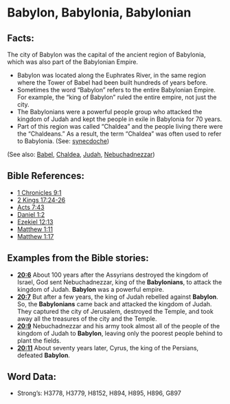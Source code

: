 # Babylon, Babylonia, Babylonian

## Facts:

The city of Babylon was the capital of the ancient region of Babylonia, which was also part of the Babylonian Empire.

* Babylon was located along the Euphrates River, in the same region where the Tower of Babel had been built hundreds of years before.
* Sometimes the word “Babylon” refers to the entire Babylonian Empire. For example, the “king of Babylon” ruled the entire empire, not just the city.
* The Babylonians were a powerful people group who attacked the kingdom of Judah and kept the people in exile in Babylonia for 70 years.
* Part of this region was called “Chaldea” and the people living there were the “Chaldeans.” As a result, the term “Chaldea” was often used to refer to Babylonia. (See: [synecdoche](../../translate/figs-synecdoche))

(See also: [Babel](../names/babel.md), [Chaldea](../names/chaldeans.md), [Judah](../names/kingdomofjudah.md), [Nebuchadnezzar](../names/nebuchadnezzar.md))

## Bible References:

* [1 Chronicles 9:1](rc://en/tn/help/1ch/09/01)
* [2 Kings 17:24-26](rc://en/tn/help/2ki/17/24)
* [Acts 7:43](rc://en/tn/help/act/07/43)
* [Daniel 1:2](rc://en/tn/help/dan/01/02)
* [Ezekiel 12:13](rc://en/tn/help/ezk/12/13)
* [Matthew 1:11](rc://en/tn/help/mat/01/11)
* [Matthew 1:17](rc://en/tn/help/mat/01/17)

## Examples from the Bible stories:

* __[20:6](rc://en/tn/help/obs/20/06)__ About 100 years after the Assyrians destroyed the kingdom of Israel, God sent Nebuchadnezzar, king of the __Babylonians__, to attack the kingdom of Judah. __Babylon__ was a powerful empire.
* __[20:7](rc://en/tn/help/obs/20/07)__ But after a few years, the king of Judah rebelled against __Babylon__. So, the __Babylonians__ came back and attacked the kingdom of Judah. They captured the city of Jerusalem, destroyed the Temple, and took away all the treasures of the city and the Temple.
* __[20:9](rc://en/tn/help/obs/20/09)__ Nebuchadnezzar and his army took almost all of the people of the kingdom of Judah to __Babylon__, leaving only the poorest people behind to plant the fields.
* __[20:11](rc://en/tn/help/obs/20/11)__ About seventy years later, Cyrus, the king of the Persians, defeated __Babylon__.

## Word Data:

* Strong’s: H3778, H3779, H8152, H894, H895, H896, G897
